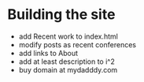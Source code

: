 # Building the site

* add Recent work to index.html
* modify posts as recent conferences
* add links to About
* add at least description to i^2
* buy domain at mydadddy.com
